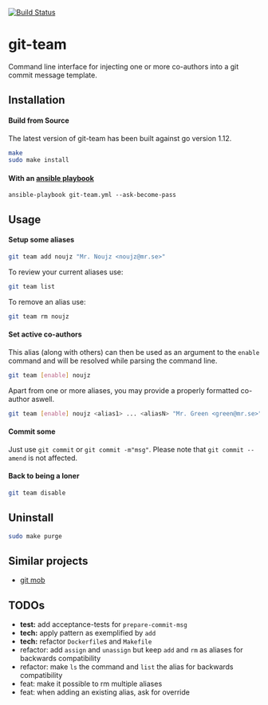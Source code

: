 [![Build Status](https://travis-ci.org/hekmekk/git-team.svg?branch=master)](https://travis-ci.org/hekmekk/git-team)

# git-team

Command line interface for injecting one or more co-authors into a git commit message template.

## Installation
#### Build from Source
The latest version of git-team has been built against go version 1.12.
```bash
make
sudo make install
```
#### With an [ansible playbook](../master/contrib/ansible/roles/git-team/tasks/main.yml)
```
ansible-playbook git-team.yml --ask-become-pass
```

## Usage

#### Setup some aliases
```bash
git team add noujz "Mr. Noujz <noujz@mr.se>"
```

To review your current aliases use:
```bash
git team list
```

To remove an alias use:
```bash
git team rm noujz
```

#### Set active co-authors
This alias (along with others) can then be used as an argument to the `enable` command and will be resolved while parsing the command line.
```bash
git team [enable] noujz
```
Apart from one or more aliases, you may provide a properly formatted co-author aswell.
```bash
git team [enable] noujz <alias1> ... <aliasN> "Mr. Green <green@mr.se>"
```

#### Commit some
Just use `git commit` or `git commit -m"msg"`. Please note that `git commit --amend` is not affected.

#### Back to being a loner
```bash
git team disable
```

## Uninstall
```bash
sudo make purge
```

## Similar projects
- [git mob](https://www.npmjs.com/package/git-mob)

## TODOs
- **test:** add acceptance-tests for `prepare-commit-msg`
- **tech:** apply pattern as exemplified by `add`
- **tech:** refactor `Dockerfile`s and `Makefile`
- refactor: add `assign` and `unassign` but keep `add` and `rm` as aliases for backwards compatibility
- refactor: make `ls` the command and `list` the alias for backwards compatibility
- feat: make it possible to rm multiple aliases
- feat: when adding an existing alias, ask for override

